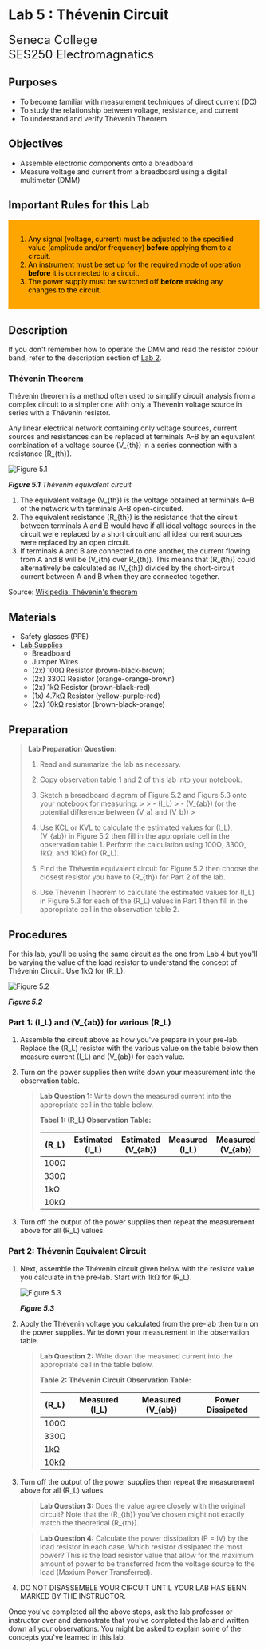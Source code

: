 # Lab 5 : Thévenin Circuit

<font size="5">
Seneca College</br>
SES250 Electromagnatics
</font>

## Purposes
- To become familiar with measurement techniques of direct current (DC)
- To study the relationship between voltage, resistance, and current
- To understand and verify Thévenin Theorem

## Objectives
- Assemble electronic components onto a breadboard
- Measure voltage and current from a breadboard using a digital multimeter (DMM)

## Important Rules for this Lab

<div style="padding: 15px; border: 1px solid orange; background-color: orange; color: black;">
<ol>
<li>Any signal (voltage, current) must be adjusted to the specified value (amplitude and/or frequency) <strong>before</strong> applying them to a circuit.</li>
<li>An instrument must be set up for the required mode of operation <strong>before</strong> it is connected to a circuit.</li>
<li>The power supply must be switched off <strong>before</strong> making any changes to the circuit.</li>
</ol>
</div>

## Description

If you don't remember how to operate the DMM and read the resistor colour band, refer to the description section of [Lab 2](lab2.md).

### Thévenin Theorem

Thévenin theorem is a method often used to simplify circuit analysis from a complex circuit to a simpler one with only a Thévenin voltage source in series with a Thévenin resistor.

Any linear electrical network containing only voltage sources, current sources and resistances can be replaced at terminals A–B by an equivalent combination of a voltage source \(V_{th}\) in a series connection with a resistance \(R_{th}\).

![Figure 5.1](lab5-thevenin.png)

***Figure 5.1** Thévenin equivalent circuit*

1. The equivalent voltage \(V_{th}\) is the voltage obtained at terminals A–B of the network with terminals A–B open-circuited.
1. The equivalent resistance \(R_{th}\) is the resistance that the circuit between terminals A and B would have if all ideal voltage sources in the circuit were replaced by a short circuit and all ideal current sources were replaced by an open circuit.
1. If terminals A and B are connected to one another, the current flowing from A and B will be \(V_{th} over R_{th}\). This means that \(R_{th}\) could alternatively be calculated as \(V_{th}\) divided by the short-circuit current between A and B when they are connected together.

Source: [Wikipedia: Thévenin's theorem](https://en.wikipedia.org/wiki/Th%C3%A9venin%27s_theorem)

## Materials
- Safety glasses (PPE)
- [Lab Supplies](supplies.md)
    - Breadboard
    - Jumper Wires
    - (2x) 100Ω Resistor (brown-black-brown)
    - (2x) 330Ω Resistor (orange-orange-brown)
    - (2x) 1kΩ Resistor (brown-black-red)
    - (1x) 4.7kΩ Resistor (yellow-purple-red)
    - (2x) 10kΩ resistor (brown-black-orange)

## Preparation

> **Lab Preparation Question:**
>
> 1. Read and summarize the lab as necessary.
> 1. Copy observation table 1 and 2 of this lab into your notebook.
> 1. Sketch a breadboard diagram of Figure 5.2 and Figure 5.3 onto your notebook for measuring:
    >
    >   - \(I_L\)
    >   - \(V_{ab}\) (or the potential difference between \(V_a\) and \(V_b\))
    >
>
> 1. Use KCL or KVL to calculate the estimated values for \(I_L\), \(V_{ab}\) in Figure 5.2 then fill in the appropriate cell in the observation table 1. Perform the calculation using 100Ω, 330Ω, 1kΩ, and 10kΩ for \(R_L\).
> 1. Find the Thévenin equivalent circuit for Figure 5.2 then choose the closest resistor you have to \(R_{th}\) for Part 2 of the lab.
> 1. Use Thévenin Theorem to calculate the estimated values for \(I_L\) in Figure 5.3 for each of the \(R_L\) values in Part 1 then fill in the appropriate cell in the observation table 2.

## Procedures

For this lab, you'll be using the same circuit as the one from Lab 4 but you'll be varying the value of the load resistor to understand the concept of Thévenin Circuit. Use 1kΩ for \(R_L\).

![Figure 5.2](lab4-circuit.png)

***Figure 5.2***

### Part 1: \(I_L\) and \(V_{ab}\) for various \(R_L\)

1. Assemble the circuit above as how you've prepare in your pre-lab. Replace the \(R_L\) resistor with the various value on the table below then measure current \(I_L\) and \(V_{ab}\) for each value.
1. Turn on the power supplies then write down your measurement into the observation table.

    > **Lab Question 1:** Write down the measured current into the appropriate cell in the table below.
    >
    > **Tabel 1: \(R_L\) Observation Table:**
    >
    > |\(R_L\)|Estimated \(I_L\)|Estimated \(V_{ab}\)|Measured \(I_L\)|Measured \(V_{ab}\)|
    > |---|---|---|---|---|
    > |100Ω|||||
    > |330Ω|||||
    > |1kΩ|||||
    > |10kΩ|||||

1. Turn off the output of the power supplies then repeat the measurement above for all \(R_L\) values.

### Part 2: Thévenin Equivalent Circuit

1. Next, assemble the Thévenin circuit given below with the resistor value you calculate in the pre-lab. Start with 1kΩ for \(R_L\). 

    ![Figure 5.3](lab5-thevenin-circuit.png)

    ***Figure 5.3***

1. Apply the Thévenin voltage you calculated from the pre-lab then turn on the power supplies. Write down your measurement in the observation table.

    > **Lab Question 2:** Write down the measured current into the appropriate cell in the table below.
    >
    > **Table 2: Thévenin Circuit Observation Table:**
    >
    > |\(R_L\)|Measured \(I_L\)|Measured \(V_{ab}\)|Power Dissipated|
    > |---|---|---|---|
    > |100Ω||||
    > |330Ω||||
    > |1kΩ||||
    > |10kΩ||||

1. Turn off the output of the power supplies then repeat the measurement above for all \(R_L\) values.

    > **Lab Question 3:** Does the value agree closely with the original circuit? Note that the \(R_{th}\) you've chosen might not exactly match the theoretical \(R_{th}\).

    > **Lab Question 4:** Calculate the power dissipation \(P = IV\) by the load resistor in each case. Which resistor dissipated the most power? This is the load resistor value that allow for the maximum amount of power to be transferred from the voltage source to the load (Maxium Power Transferred).

1. DO NOT DISASSEMBLE YOUR CIRCUIT UNTIL YOUR LAB HAS BENN MARKED BY THE INSTRUCTOR.

Once you've completed all the above steps, ask the lab professor or instructor over and demostrate that you've completed the lab and written down all your observations. You might be asked to explain some of the concepts you've learned in this lab.
